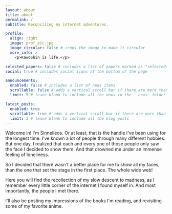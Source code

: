 ```yaml
---
layout: about
title: about
permalink: /
subtitle: Reconciling my internet adventures.

profile:
  align: right
  image: prof_pic.jpg
  image_circular: false # crops the image to make it circular
  more_info: >
    <p>KawoShin is life.</p>

selected_papers: false # includes a list of papers marked as "selected={true}"
social: true # includes social icons at the bottom of the page

announcements:
  enabled: false # includes a list of news items
  scrollable: false # adds a vertical scroll bar if there are more than 3 news items
  limit: 5 # leave blank to include all the news in the `_news` folder

latest_posts:
  enabled: true
  scrollable: true # adds a vertical scroll bar if there are more than 3 new posts items
  limit: 3 # leave blank to include all the blog posts
---
```


Welcome in! I'm Sinnelleos. Or at least, that is the handle I've been using for the longest time. I've known a lot of people through many different hobbies. But one day, I realized that each and every one of those people only saw the face I decided to show them. And that drowned me under an immense feeling of loneliness.

So I decided that there wasn't a better place for me to show all my faces, than the one that set the stage in the first place. The whole wide web!

Here you will find the recollection of my slow descent to madness, as I remember every little corner of the internet I found myself in. And most importantly, the people I met there.

I'll also be posting my impressions of the books I'm reading, and revisiting some of my favorite anime.
